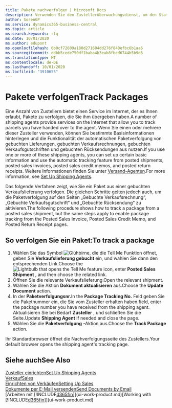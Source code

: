 ```yaml
---
title: Pakete nachverfolgen | Microsoft Docs
description: Verwenden Sie den Zustellerüberwachungsdienst, um den Status einer Lieferung anzuzeigen.
author: SorenGP
ms.service: dynamics365-business-central
ms.topic: article
ms.search.keywords: rfq
ms.date: 10/01/2020
ms.author: edupont
ms.openlocfilehash: 6b0cf72609a180d271604dd276f840efbc6b1aa6
ms.sourcegitcommit: ddbb5cede750df1baba4b3eab8fbed6744b5b9d6
ms.translationtype: HT
ms.contentlocale: de-DE
ms.lasthandoff: 10/01/2020
ms.locfileid: "3910655"
---
```

# <a name="track-packages"></a><span data-ttu-id="7c373-103">Pakete verfolgen</span><span class="sxs-lookup"><span data-stu-id="7c373-103">Track Packages</span></span>

<span data-ttu-id="7c373-104">Eine Anzahl von Zustellern bietet einen Service im Internet, der es Ihnen erlaubt, Pakete zu verfolgen, die Sie ihm übergeben haben.</span><span class="sxs-lookup"><span data-stu-id="7c373-104">A number of shipping agents provide services on the Internet that allow you to track parcels you have handed over to the agent.</span></span> <span data-ttu-id="7c373-105">Wenn Sie einen oder mehrere dieser Zusteller verwenden, können Sie bestimmte Basisinformationen hinterlegen und die Funktionalität der automatischen Paketverfolgung von gebuchten Lieferungen, gebuchten Verkaufsrechnungen, gebuchten Verkaufsgutschriften und gebuchten Rücksendungen aus nutzen.</span><span class="sxs-lookup"><span data-stu-id="7c373-105">If you use one or more of these shipping agents, you can set up certain basic information and use the automatic tracking feature from posted shipments, posted sales invoices, posted sales credit memos, and posted return receipts.</span></span> <span data-ttu-id="7c373-106">Weitere Informationen finden Sie unter [Versand-Agenten](sales-how-to-set-up-shipping-agents.md).</span><span class="sxs-lookup"><span data-stu-id="7c373-106">For more information, see [Set Up Shipping Agents](sales-how-to-set-up-shipping-agents.md).</span></span>  

<span data-ttu-id="7c373-107">Das folgende Verfahren zeigt, wie Sie ein Paket aus einer gebuchten Verkaufslieferung verfolgen. Die gleichen Schritte gelten jedoch auch, um die Paketverfolgung auf den Seiten „Gebuchte Verkaufsrechnung“, „Gebuchte Verkaufsgutschrift“ und „Gebuchte Rücksendung“ zu aktivieren.</span><span class="sxs-lookup"><span data-stu-id="7c373-107">The following procedure shows how to track a package from a posted sales shipment, but the same steps apply to enable package tracking from the Posted Sales Invoice, Posted Sales Credit Memo, and Posted Return Receipt pages.</span></span>  

## <a name="to-track-a-package"></a><span data-ttu-id="7c373-108">So verfolgen Sie ein Paket:</span><span class="sxs-lookup"><span data-stu-id="7c373-108">To track a package</span></span>

1. <span data-ttu-id="7c373-109">Wählen Sie das Symbol ![Glühbirne, die die Tell Me Funktion öffnet](media/ui-search/search_small.png "Was möchten Sie tun?"), geben Sie **Verkaufslieferung gebucht** ein, und wählen Sie dann den entsprechenden Link.</span><span class="sxs-lookup"><span data-stu-id="7c373-109">Choose the ![Lightbulb that opens the Tell Me feature](media/ui-search/search_small.png "Tell me what you want to do") icon, enter **Posted Sales Shipment** , and then choose the related link.</span></span>
2. <span data-ttu-id="7c373-110">Öffnen Sie die relevante Verkaufslieferung.</span><span class="sxs-lookup"><span data-stu-id="7c373-110">Open the relevant shipment.</span></span>
3. <span data-ttu-id="7c373-111">Wählen Sie die Aktion **Dokument aktualisieren** aus.</span><span class="sxs-lookup"><span data-stu-id="7c373-111">Choose the **Update Document** action.</span></span>
4. <span data-ttu-id="7c373-112">In der **Paketverfolgungsnr.**</span><span class="sxs-lookup"><span data-stu-id="7c373-112">In the **Package Tracking No.**</span></span> <span data-ttu-id="7c373-113">Feld geben Sie die Paketnummer ein, die Sie vom Zusteller erhalten haben.</span><span class="sxs-lookup"><span data-stu-id="7c373-113">field, enter the package number you have received from the shipping agent.</span></span> <span data-ttu-id="7c373-114">Aktualisieren Sie bei Bedarf **Zusteller** , und schließen Sie die Seite.</span><span class="sxs-lookup"><span data-stu-id="7c373-114">Update **Shipping Agent** if needed and close the page.</span></span>
5. <span data-ttu-id="7c373-115">Wählen Sie die **Paketverfolgung** -Aktion aus.</span><span class="sxs-lookup"><span data-stu-id="7c373-115">Choose the **Track Package** action.</span></span>

<span data-ttu-id="7c373-116">Ihr Standardbrowser öffnet die Nachverfolgungsseite des Zustellers.</span><span class="sxs-lookup"><span data-stu-id="7c373-116">Your default browser opens the shipping agent's tracking page.</span></span>

## <a name="see-also"></a><span data-ttu-id="7c373-117">Siehe auch</span><span class="sxs-lookup"><span data-stu-id="7c373-117">See Also</span></span>

[<span data-ttu-id="7c373-118">Zusteller einrichten</span><span class="sxs-lookup"><span data-stu-id="7c373-118">Set Up Shipping Agents</span></span>](sales-how-to-set-up-shipping-agents.md)  
[<span data-ttu-id="7c373-119">Verkauf</span><span class="sxs-lookup"><span data-stu-id="7c373-119">Sales</span></span>](sales-manage-sales.md)  
[<span data-ttu-id="7c373-120">Einrichten von Verkäufen</span><span class="sxs-lookup"><span data-stu-id="7c373-120">Setting Up Sales</span></span>](sales-setup-sales.md)  
[<span data-ttu-id="7c373-121">Dokumente per E-Mail versenden</span><span class="sxs-lookup"><span data-stu-id="7c373-121">Send Documents by Email</span></span>](ui-how-send-documents-email.md)  
<span data-ttu-id="7c373-122">[Arbeiten mit [!INCLUDE[d365fin](includes/d365fin_md.md)]](ui-work-product.md)</span><span class="sxs-lookup"><span data-stu-id="7c373-122">[Working with [!INCLUDE[d365fin](includes/d365fin_md.md)]](ui-work-product.md)</span></span>
